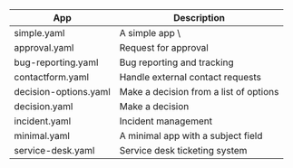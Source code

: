 | App | Description |
| --- | ----------- |
| simple.yaml | A simple app \
| approval.yaml | Request for approval |
| bug-reporting.yaml | Bug reporting and tracking |
| contactform.yaml | Handle external contact requests |
| decision-options.yaml | Make a decision from a list of options | 
| decision.yaml | Make a decision |
| incident.yaml | Incident management |
| minimal.yaml | A minimal app with a subject field |
| service-desk.yaml | Service desk ticketing system |



